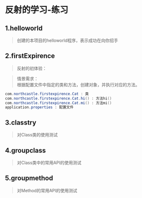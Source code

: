 # 反射的学习-练习

## 1.helloworld
> 创建的本项目的helloworld程序，表示成功在向你招手

## 2.firstExpirence
> 反射的初体验：

> 情景需求： <br/>
    根据配置文件中指定的类和方法，创建对象，并执行对应的方法。<br>
 
 ```java
com.northcastle.firstexpirence.Cat : 类
com.northcastle.firstexpirence.Cat.hi() : 方法hi()
com.northcastle.firstexpirence.Cat.mi() : 方法mi()
application.properties : 配置文件
```
## 3.classtry
> 对Class类的使用测试
## 4.groupclass
> 对Class类中的常用API的使用测试
## 5.groupmethod
> 对Method的常用API的使用测试

